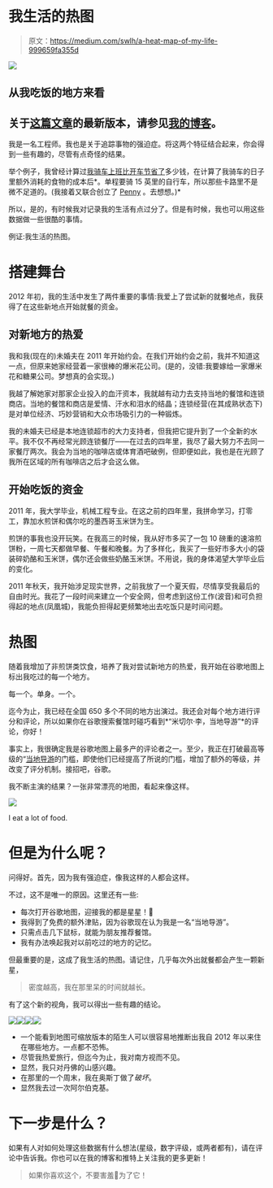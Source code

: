 # 我生活的热图

> 原文：<https://medium.com/swlh/a-heat-map-of-my-life-999659fa355d>

![](img/4861c274dec8b35f95ce71e203577607.png)

## 从我吃饭的地方来看

## 关于[这篇文章](https://blog.mitchjlee.com/2016/a-heat-map-of-my-life)的最新版本，请参见[我的博客](https://blog.mitchjlee.com/)。

我是一名工程师。我也是关于追踪事物的强迫症。将这两个特征结合起来，你会得到一些有趣的，尽管有点奇怪的结果。

举个例子，我曾经计算过[我骑车上班比开车节省了](/life-learning/the-economics-of-biking-to-work-ae0f15a36636)多少钱，在计算了我骑车的日子里额外消耗的食物的成本后*。单程要骑 15 英里的自行车，所以那些卡路里不是微不足道的。(我接着又联合创立了 [Penny](https://www.pennyapp.io/?utm_medium=Medium&utm_source=A%20heat%20map%20of%20my%20life&utm_campaign=top) 。去想想。)*

所以，是的，有时候我对记录我的生活有点过分了。但是有时候，我也可以用这些数据做一些很酷的事情。

例证:我生活的热图。

# 搭建舞台

2012 年初，我的生活中发生了两件重要的事情:我爱上了尝试新的就餐地点，我获得了在这些新地点开始就餐的资金。

## 对新地方的热爱

我和我(现在的)未婚夫在 2011 年开始约会。在我们开始约会之前，我并不知道这一点，但原来她家经营着一家很棒的爆米花公司。(是的，没错:我要嫁给一家爆米花和糖果公司。梦想真的会实现。)

我越了解她家对那家企业投入的血汗资本，我就越有动力去支持当地的餐馆和连锁商店。当地的餐馆和商店是爱情、汗水和泪水的结晶；连锁经营(在其成熟状态下)是对单位经济、巧妙营销和大众市场吸引力的一种锻炼。

我的未婚夫已经是本地连锁超市的大力支持者，但我把它提升到了一个全新的水平。我不仅不再经常光顾连锁餐厅——在过去的四年里，我尽了最大努力不去同一家餐厅两次。我会为当地的咖啡店或体育酒吧破例，但即便如此，我也是在光顾了我所在区域的所有咖啡店之后才会这么做。

## 开始吃饭的资金

2011 年，我大学毕业，机械工程专业。在这之前的四年里，我拼命学习，打零工，靠加水煎饼和偶尔吃的墨西哥玉米饼为生。

煎饼的事我也没开玩笑。在我高三的时候，我从好市多买了一包 10 磅重的速溶煎饼粉，一周七天都做早餐、午餐和晚餐。为了多样化，我买了一些好市多大小的袋装碎奶酪和玉米饼，偶尔还会做些奶酪玉米饼。不用说，我的身体渴望大学毕业后的变化。

2011 年秋天，我开始涉足现实世界，之前我放了一个夏天假，尽情享受我最后的自由时光。我花了一段时间来建立一个安全网，但考虑到这份工作(波音)和可负担得起的地点(凤凰城)，我能负担得起更频繁地出去吃饭只是时间问题。

# 热图

随着我增加了非煎饼类饮食，培养了我对尝试新地方的热爱，我开始在谷歌地图上标出我吃过的每一个地方。

每一个。单身。一个。

迄今为止，我已经在全国 650 多个不同的地方出演过。我还会对每个地方进行评分和评论，所以如果你在谷歌搜索餐馆时碰巧看到*“米切尔·李，当地导游”*的评论，你好！

事实上，我很确定我是谷歌地图上最多产的评论者之一。至少，我正在打破最高等级的“[当地导游](https://www.google.com/local/guides/)的门槛，即使他们已经提高了所说的门槛，增加了额外的等级，并改变了评分机制。接招吧，谷歌。

我不断主演的结果？一张非常漂亮的地图，看起来像这样。

![](img/bc89cfe28f2dca3a40b3c2f95449a0b7.png)

I eat a lot of food.

# 但是为什么呢？

问得好。首先，因为我有强迫症，像我这样的人都会这样。

不过，这不是唯一的原因。这里还有一些:

*   每次打开谷歌地图，迎接我的都是星星！🌟
*   我得到了免费的额外津贴，因为谷歌现在认为我是一名“当地导游”。
*   只需点击几下鼠标，就能为朋友推荐餐馆。
*   我有办法唤起我对以前吃过的地方的记忆。

但最重要的是，这成了我生活的热图。请记住，几乎每次外出就餐都会产生一颗新星，

> 密度越高，我在那里呆的时间就越长。

有了这个新的视角，我可以得出一些有趣的结论。

![](img/83028af62b45217bf07e8979afe2dd24.png)![](img/7fcefabfff4c2b4be5354a74425c14fa.png)![](img/9526f0a0cf83c5eab700f626aee1976d.png)![](img/0179827c488a0b3974ab53bdd39621d8.png)

*   一个能看到地图可缩放版本的陌生人可以很容易地推断出我自 2012 年以来住在哪些地方。一点都不恐怖。
*   尽管我热爱旅行，但迄今为止，我对南方视而不见。
*   显然，我只对丹佛的山感兴趣。
*   在那里的一个周末，我在奥斯丁做了*破坏*。
*   显然我去过一次阿尔伯克基。

# 下一步是什么？

如果有人对如何处理这些数据有什么想法(星级，数字评级，或两者都有)，请在评论中告诉我。你也可以在我的博客和推特上关注我的更多更新！

> 如果你喜欢这个，不要害羞👏为了它！